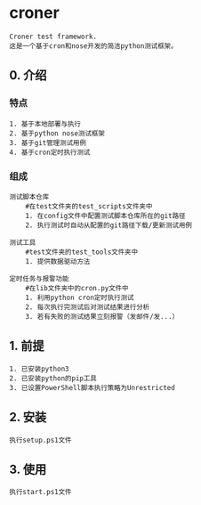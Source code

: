 # croner
    
    Croner test framework.
    这是一个基于cron和nose开发的简洁python测试框架。

## 0. 介绍
    
### 特点
    
    1. 基于本地部署与执行
    2. 基于python nose测试框架
    3. 基于git管理测试用例
    4. 基于cron定时执行测试
    
### 组成

    测试脚本仓库
        #在test文件夹的test_scripts文件夹中
        1. 在config文件中配置测试脚本仓库所在的git路径
        2. 执行测试时自动从配置的git路径下载/更新测试用例
        
    测试工具
        #test文件夹的test_tools文件夹中
        1. 提供数据驱动方法
        
    定时任务与报警功能
        #在lib文件夹中的cron.py文件中
        1. 利用python cron定时执行测试
        2. 每次执行完测试后对测试结果进行分析
        3. 若有失败的测试结果立刻报警（发邮件/发...）

## 1. 前提
    
    1. 已安装python3
    2. 已安装python的pip工具
    3. 已设置PowerShell脚本执行策略为Unrestricted
    
## 2. 安装

    执行setup.ps1文件

## 3. 使用

    执行start.ps1文件
